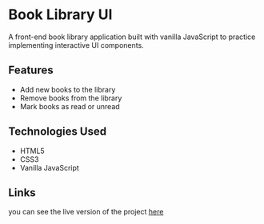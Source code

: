 # Book Library UI

A front-end book library application built with vanilla JavaScript to practice implementing interactive UI components.

## Features

- Add new books to the library
- Remove books from the library
- Mark books as read or unread


## Technologies Used

- HTML5
- CSS3
- Vanilla JavaScript

## Links

you can see the live version of the project [here](https://elmerjani.github.io/book-library/)
